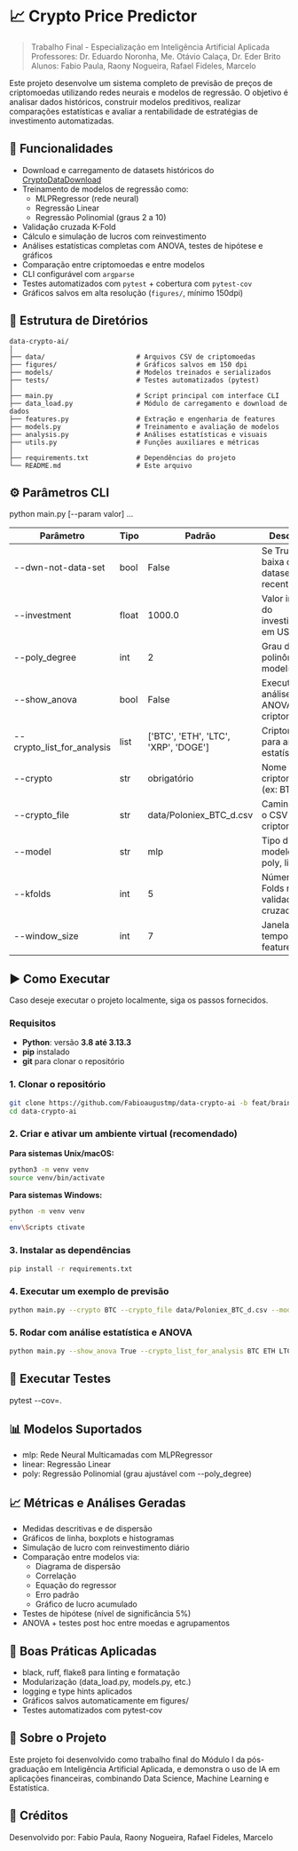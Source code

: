 # 📈 Crypto Price Predictor

> Trabalho Final - Especialização em Inteligência Artificial Aplicada  
> Professores: Dr. Eduardo Noronha, Me. Otávio Calaça, Dr. Eder Brito  
> Alunos: Fabio Paula, Raony Nogueira, Rafael Fideles, Marcelo 

Este projeto desenvolve um sistema completo de previsão de preços de criptomoedas utilizando redes neurais e modelos de regressão. O objetivo é analisar dados históricos, construir modelos preditivos, realizar comparações estatísticas e avaliar a rentabilidade de estratégias de investimento automatizadas.

## 🚀 Funcionalidades

- Download e carregamento de datasets históricos do [CryptoDataDownload](https://www.cryptodatadownload.com/data/poloniex/)
- Treinamento de modelos de regressão como:
  - MLPRegressor (rede neural)
  - Regressão Linear
  - Regressão Polinomial (graus 2 a 10)
- Validação cruzada K-Fold
- Cálculo e simulação de lucros com reinvestimento
- Análises estatísticas completas com ANOVA, testes de hipótese e gráficos
- Comparação entre criptomoedas e entre modelos
- CLI configurável com `argparse`
- Testes automatizados com `pytest` + cobertura com `pytest-cov`
- Gráficos salvos em alta resolução (`figures/`, mínimo 150dpi)

## 📁 Estrutura de Diretórios

```.
data-crypto-ai/
│
├── data/                       # Arquivos CSV de criptomoedas
├── figures/                    # Gráficos salvos em 150 dpi
├── models/                     # Modelos treinados e serializados
├── tests/                      # Testes automatizados (pytest)
│
├── main.py                     # Script principal com interface CLI
├── data_load.py                # Módulo de carregamento e download de dados
├── features.py                 # Extração e engenharia de features
├── models.py                   # Treinamento e avaliação de modelos
├── analysis.py                 # Análises estatísticas e visuais
├── utils.py                    # Funções auxiliares e métricas
│
├── requirements.txt            # Dependências do projeto
└── README.md                   # Este arquivo
```

## ⚙️ Parâmetros CLI

python main.py [--param valor] ...

| Parâmetro | Tipo | Padrão | Descrição |
|----------|------|--------|-----------|
| --dwn-not-data-set | bool | False | Se True, baixa o dataset mais recente |
| --investment | float | 1000.0 | Valor inicial do investimento em USD |
| --poly_degree | int | 2 | Grau do polinômio (se model=poly) |
| --show_anova | bool | False | Executa análise ANOVA entre criptomoedas |
| --crypto_list_for_analysis | list | ['BTC', 'ETH', 'LTC', 'XRP', 'DOGE'] | Criptomoedas para análise estatística |
| --crypto | str | obrigatório | Nome da criptomoeda (ex: BTC) |
| --crypto_file | str | data/Poloniex_BTC_d.csv | Caminho para o CSV da criptomoeda |
| --model | str | mlp | Tipo de modelo (mlp, poly, linear) |
| --kfolds | int | 5 | Número de Folds na validação cruzada |
| --window_size | int | 7 | Janela temporal de features |

## ▶️ Como Executar

Caso deseje executar o projeto localmente, siga os passos fornecidos.

### Requisitos

- **Python**: versão **3.8 até 3.13.3**
- **pip** instalado
- **git** para clonar o repositório

### 1. Clonar o repositório

```bash
git clone https://github.com/Fabioaugustmp/data-crypto-ai -b feat/brainstorm
cd data-crypto-ai
```

### 2. Criar e ativar um ambiente virtual (recomendado)

**Para sistemas Unix/macOS:**
```bash
python3 -m venv venv
source venv/bin/activate
```

**Para sistemas Windows:**
```bash
python -m venv venv
.
env\Scripts ctivate
```

### 3. Instalar as dependências

```bash
pip install -r requirements.txt
```

### 4. Executar um exemplo de previsão

```bash
python main.py --crypto BTC --crypto_file data/Poloniex_BTC_d.csv --model mlp --investment 1000 --kfolds 5
```

### 5. Rodar com análise estatística e ANOVA

```bash
python main.py --show_anova True --crypto_list_for_analysis BTC ETH LTC XRP DOGE
```
## 🧪 Executar Testes

pytest --cov=.

## 📊 Modelos Suportados

- mlp: Rede Neural Multicamadas com MLPRegressor
- linear: Regressão Linear
- poly: Regressão Polinomial (grau ajustável com --poly_degree)

## 📈 Métricas e Análises Geradas

- Medidas descritivas e de dispersão
- Gráficos de linha, boxplots e histogramas
- Simulação de lucro com reinvestimento diário
- Comparação entre modelos via:
  - Diagrama de dispersão
  - Correlação
  - Equação do regressor
  - Erro padrão
  - Gráfico de lucro acumulado
- Testes de hipótese (nível de significância 5%)
- ANOVA + testes post hoc entre moedas e agrupamentos

## 🧹 Boas Práticas Aplicadas

- black, ruff, flake8 para linting e formatação
- Modularização (data_load.py, models.py, etc.)
- logging e type hints aplicados
- Gráficos salvos automaticamente em figures/
- Testes automatizados com pytest-cov

## 🧠 Sobre o Projeto

Este projeto foi desenvolvido como trabalho final do Módulo I da pós-graduação em Inteligência Artificial Aplicada, e demonstra o uso de IA em aplicações financeiras, combinando Data Science, Machine Learning e Estatística.

## 📧 Créditos

<p>Desenvolvido por: Fabio Paula, Raony Nogueira, Rafael Fideles, Marcelo<p>